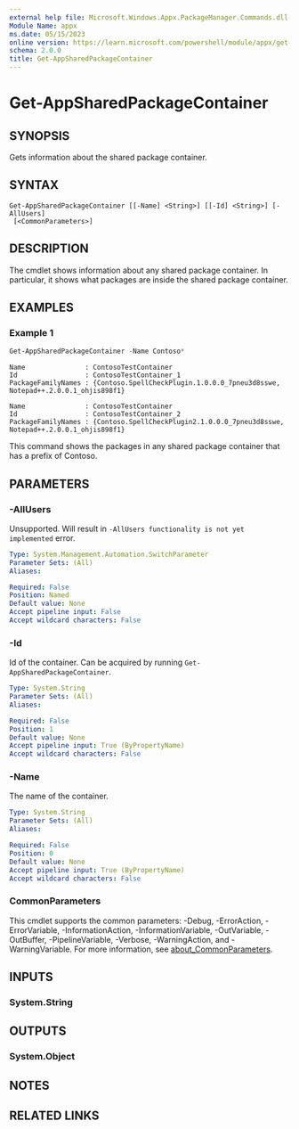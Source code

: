 ```yaml
---
external help file: Microsoft.Windows.Appx.PackageManager.Commands.dll-Help.xml
Module Name: appx
ms.date: 05/15/2023
online version: https://learn.microsoft.com/powershell/module/appx/get-appsharedpackagecontainer?view=windowsserver2022-ps&wt.mc_id=ps-gethelp
schema: 2.0.0
title: Get-AppSharedPackageContainer
---
```


# Get-AppSharedPackageContainer

## SYNOPSIS
Gets information about the shared package container.

## SYNTAX

```
Get-AppSharedPackageContainer [[-Name] <String>] [[-Id] <String>] [-AllUsers]
 [<CommonParameters>]
```

## DESCRIPTION

The cmdlet shows information about any shared package container. In particular, it shows what
packages are inside the shared package container.

## EXAMPLES

### Example 1

```powershell
Get-AppSharedPackageContainer -Name Contoso*
```

```output
Name               : ContosoTestContainer
Id                 : ContosoTestContainer_1
PackageFamilyNames : {Contoso.SpellCheckPlugin.1.0.0.0_7pneu3d8sswe, Notepad++.2.0.0.1_ohjis898f1}

Name               : ContosoTestContainer
Id                 : ContosoTestContainer_2
PackageFamilyNames : {Contoso.SpellCheckPlugin2.1.0.0.0_7pneu3d8sswe, Notepad++.2.0.0.1_ohjis898f1}
```

This command shows the packages in any shared package container that has a prefix of Contoso.

## PARAMETERS

### -AllUsers

Unsupported. Will result in `-AllUsers functionality is not yet implemented` error.

```yaml
Type: System.Management.Automation.SwitchParameter
Parameter Sets: (All)
Aliases:

Required: False
Position: Named
Default value: None
Accept pipeline input: False
Accept wildcard characters: False
```

### -Id

Id of the container. Can be acquired by running `Get-AppSharedPackageContainer`.

```yaml
Type: System.String
Parameter Sets: (All)
Aliases:

Required: False
Position: 1
Default value: None
Accept pipeline input: True (ByPropertyName)
Accept wildcard characters: False
```

### -Name

The name of the container.

```yaml
Type: System.String
Parameter Sets: (All)
Aliases:

Required: False
Position: 0
Default value: None
Accept pipeline input: True (ByPropertyName)
Accept wildcard characters: False
```

### CommonParameters

This cmdlet supports the common parameters: -Debug, -ErrorAction, -ErrorVariable,
-InformationAction, -InformationVariable, -OutVariable, -OutBuffer, -PipelineVariable, -Verbose,
-WarningAction, and -WarningVariable. For more information, see
[about_CommonParameters](http://go.microsoft.com/fwlink/?LinkID=113216).

## INPUTS

### System.String

## OUTPUTS

### System.Object

## NOTES

## RELATED LINKS
